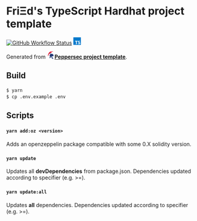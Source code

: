 # FriΞd's TypeScript Hardhat project template 

[![GitHub Workflow Status](https://img.shields.io/github/workflow/status/h-ivor/hardhat-template/build)](https://github.com/h-ivor/hardhat-template/actions) <img src="assets/typescript_logo.png" height="20px" width="20px" alt="">

Generated from <img src="assets/peppersec_logo.png" height="20px" width="20px" alt=""><u>**[Peppersec project template](https://github.com/peppersec/project-template)**</u>.

## Build

```bash
$ yarn
$ cp .env.example .env
```

## Scripts

#### ```yarn add:oz <version>```

Adds an openzeppelin package compatible with some 0.X solidity version.

#### ```yarn update```

Updates all **devDependencies** from package.json. Dependencies updated according to specifier (e.g. >=).

#### ```yarn update:all```

Updates **all** dependencies. Dependencies updated according to specifier (e.g. >=).